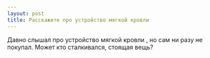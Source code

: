 ```yaml
---
layout: post 
title: Расскажите про устройство мягкой кровли  
--- 
```

Давно слышал про устройство мягкой кровли  , но сам ни разу не покупал. Может кто сталкивался, стоящая вещь?